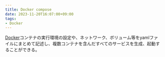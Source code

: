 ```yaml
---
title: Docker compose
date: 2023-11-20T16:07:00+09:00
tags:
- Docker
---
```


[Docker](Docker.md)コンテナの実行環境の設定や、ネットワーク、ボリューム等をyamlファイルにまとめて記述し、複数コンテナを含んだすべてのサービスを生成、起動することができる。
